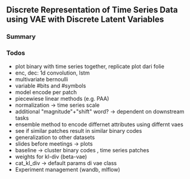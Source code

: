 ## Discrete Representation of Time Series Data using VAE with Discrete Latent Variables

### Summary


### Todos 

- plot binary with time series together, replicate plot dari folie
- enc, dec: 1d convolution, lstm
- multivariate bernoulli
- variable #bits and #symbols
- model encode per patch
- piecewiese linear methods (e.g. PAA)
- normalization -> time series scale
- additional "magnitude"+"shift" word? -> dependent on downstream tasks
- ensemble method to encode differnet attributes using differnt vaes
- see if similar patches result in similar binary codes
- generalization to other datasets
- slides before meetings -> plots
- baseline -> cluster binary codes , time series patches
- weights for kl-div (beta-vae)
- cat_kl_div -> default params di vae class
- Experiment management (wandb, mlflow)
